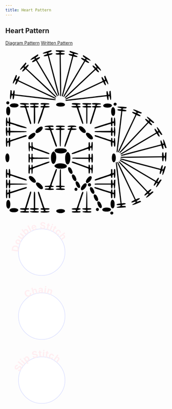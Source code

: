 ```yaml
---
title: Heart Pattern
---
```


## Heart Pattern

<div class="tab">

[Diagram Pattern](#heart-pattern)
[Written Pattern](../../written-patterns/written-heart-pattern/index.html)

</div>


<svg 
    version="1.1"
    id="svg1"
    viewBox="0 0 1132.8598 1155.2485"
    xml:space="preserve">
    <style>
    .chain.on, .doubleStitch.on, .slipSt.on {
    filter: drop-shadow(0px 0px 25px rgb(243 219 88 / 1));
    stroke: rgb(243 219 88 / 1);
    stroke-width: 5;
    }
    </style>
    <g
        id="g110"
        transform="translate(-1531.2431,-2447.4509)">
        <path
       d="m 4289.8516,5261.3322 c -7.1734,-5.5274 -8.7585,-12.0357 -5.4163,-22.2397 7.0141,-21.4149 42.9267,-13.8587 39.9746,8.411 -2.293,17.289 -20.5728,24.6046 -34.5583,13.8287 z"
       id="path69-4-3"
       class="slipSt"
       transform="matrix(0.51703992,0,0,0.51703992,77.113462,114.94163)" />
        <path
        d="m 1541.1592,2825.8792 c -3.709,-2.8579 -4.5285,-6.2229 -2.8005,-11.4988 3.6266,-11.0724 22.1948,-7.1655 20.6685,4.3489 -1.1856,8.939 -10.637,12.7215 -17.868,7.1499 z"
        id="path69-4-6"
        class="slipSt" />
        <path
        d="m 2271.8635,3600.0867 c -3.7089,-2.8579 -4.5285,-6.2229 -2.8004,-11.4988 3.6265,-11.0724 22.1948,-7.1655 20.6684,4.3489 -1.1855,8.939 -10.6369,12.7215 -17.868,7.1499 z"
        id="path69-4-4"
        class="slipSt" />
        <path
        d="m 2281.6691,3186.1448 c 2.7759,-9.7157 5.2649,-12.2781 11.9266,-12.2781 15.7944,0 18.9102,50.6392 3.6969,60.0843 -12.8462,7.9756 -22.8312,-22.578 -15.6235,-47.8062 z"
        id="path84-7"
        class="chain" />
        <path
        d="m 2215.8166,3384.6418 h 57.2981 v -10.3664 c 0,-21.5531 9.632,-24.5043 10.6504,-3.2633 0.8927,18.6152 8.2686,18.8618 9.8132,0.3283 0.9045,-10.8536 1.5638,-12.3547 5.6829,-12.9394 l 4.66,-0.6613 -0.5673,30.3335 c -0.6464,34.5741 -7.365,46.983 -9.7756,18.0555 -1.5614,-18.735 -8.9252,-18.2546 -9.8213,0.6404 -0.9244,19.4957 -9.293,18.5011 -10.2302,-1.2157 l -0.6108,-12.8532 -50.5482,0.1284 c -27.8014,0.073 -53.5407,0.1003 -57.1986,0.064 -5.2645,-0.053 -6.6507,-0.9189 -6.6507,-4.1586 0,-3.9954 1.3642,-4.0926 57.2981,-4.0926 z"
        id="path81-8"
        class="doubleStitch"/>
        <path
        d="m 2167.2156,3353.1201 c 4.7833,-1.7662 29.8768,-10.2308 55.7633,-18.8103 55.4293,-18.371 50.8395,-15.2264 50.3298,-34.4843 -0.4052,-15.3131 -0.361,-15.4552 4.8144,-15.4552 5.1026,0 5.2234,0.3304 5.2234,14.3244 0,14.1807 0.7035,15.4965 6.9948,13.0824 2.4784,-0.9511 3.237,-4.2679 3.237,-14.154 0,-12.8125 1.7429,-15.9369 7.6738,-13.7557 4.2681,1.5696 3.5879,59.5804 -0.7183,61.2328 -4.6161,1.7714 -6.8878,-2.8794 -6.9242,-14.1752 -0.033,-10.4679 -0.3156,-10.8075 -6.3051,-7.6022 -3.0122,1.6125 -3.958,4.3171 -3.958,11.3193 0,6.5485 -0.9444,9.5633 -3.2762,10.4581 -4.0304,1.5465 -6.8828,-2.6068 -6.9243,-10.0825 -0.041,-7.4242 0.7956,-7.5731 -44.0281,7.8246 -55.0532,18.9115 -64.4777,21.7671 -67.7273,20.52 -5.5732,-2.1386 -2.7691,-7.0691 5.825,-10.2422 z"
        id="path80-4"
        class="doubleStitch"/>
        <path
        d="m 2162.2177,3044.946 c 2.1913,0 16.2985,4.2166 31.3495,9.3703 15.0509,5.1535 30.5883,10.2616 34.5276,11.3514 3.9392,1.0897 9.0039,2.7868 11.2549,3.7713 6.6036,2.8883 30.2526,10.2952 32.8707,10.2952 1.4204,0 2.134,-2.3161 1.7445,-5.6614 -0.8373,-7.1917 1.8831,-11.6691 6.1054,-10.0488 2.3062,0.885 3.2762,3.8814 3.2762,10.1208 0,17.448 9.74,19.2861 10.6412,2.0083 0.5319,-10.1978 1.1593,-11.7666 4.7065,-11.7666 5.0579,0 7.6081,57.5626 2.6848,60.6053 -4.845,2.9945 -7.8007,-2.5352 -7.8007,-14.5939 0,-11.5 -1.6322,-14.2928 -8.3529,-14.2928 -1.0334,0 -1.8789,6.3475 -1.8789,14.1055 0,24.9557 -9.6306,21.4026 -10.6454,-3.9275 l -0.6096,-15.2185 -40.9272,-13.9836 c -37.4273,-12.788 -47.5306,-16.0881 -65.4835,-21.3892 -7.3362,-2.1661 -10.101,-10.7458 -3.4631,-10.7458 z"
        id="path79-8"
        class="doubleStitch"/>
        <path
        d="m 2215.305,3015.8179 56.7865,-0.544 0.5453,-8.1855 c 1.5006,-22.5179 10.1007,-26.0777 11.1237,-4.6043 0.9364,19.6613 9.306,20.6042 10.2283,1.1523 1.5437,-32.5577 9.8213,-18.4379 9.8213,16.7534 0,35.2288 -8.2792,49.3073 -9.8226,16.7028 -0.5046,-10.6606 -1.1719,-12.7553 -3.7485,-11.7666 -1.724,0.6616 -3.9802,1.2029 -5.0136,1.2029 -1.0334,0 -1.8789,5.5252 -1.8789,12.2781 0,10.8745 -0.4635,12.2782 -4.0539,12.2782 -4.5971,0 -6.1837,-4.8658 -5.6708,-17.394 l 0.335,-8.1855 -57.7192,-0.5434 c -55.864,-0.526 -57.7191,-0.6731 -57.7191,-4.5721 0,-3.8971 1.8504,-4.0462 56.7865,-4.5723 z"
        id="path78-2"
        class="doubleStitch"/>
        <path
        d="m 2158.3849,3410.3039 c 1.914,-1.1831 23.5131,4.7981 55.3854,15.3373 19.4142,6.4199 52.0051,16.111 56.2587,16.7292 3.4213,0.4974 3.9779,-0.4205 3.4634,-5.7099 -0.6413,-6.5914 3.8664,-12.5043 7.7181,-10.1237 1.1748,0.7259 2.136,5.8699 2.136,11.4311 0,5.561 0.8455,10.1109 1.8789,10.1109 1.0334,0 3.3356,0.559 5.1159,1.2422 2.6849,1.0302 3.237,-0.4975 3.237,-8.958 0,-10.2498 3.6889,-16.5499 8.0958,-13.8262 3.2645,2.0174 2.8649,59.717 -0.422,60.9257 -5.9309,2.1812 -7.6738,-0.9433 -7.6738,-13.7557 0,-9.8861 -0.7586,-13.203 -3.237,-14.1541 -6.2874,-2.4126 -6.9948,-1.1017 -6.9948,12.9616 0,14.5231 -1.312,17.4303 -6.8979,15.2867 -2.4362,-0.9347 -3.312,-5.0959 -3.7659,-17.8894 -0.5263,-14.8407 -1.0406,-16.746 -4.6839,-17.3494 -3.6655,-0.6069 -26.7779,-7.7254 -90.0149,-27.7241 -19.5801,-6.192 -25.7243,-10.7485 -19.599,-14.5342 z"
        id="path77-5"
        class="doubleStitch"/>
        <path
        d="m 2162.0997,2989.4669 c 3.0951,-1.1949 14.3757,-4.9427 25.0679,-8.3285 10.6922,-3.3858 30.4907,-9.6722 43.9967,-13.9697 13.506,-4.2976 28.47,-8.8502 33.2533,-10.117 l 8.6971,-2.3032 0.031,-14.7572 c 0.035,-16.0774 1.8638,-21.1543 6.9243,-19.2123 2.529,0.9704 3.2762,4.2271 3.2762,14.2816 0,14.4625 0.5595,15.7586 6.1689,14.2917 3.2423,-0.8478 3.9849,-3.2677 4.4859,-14.6135 0.531,-12.0332 1.0708,-13.5974 4.6929,-13.5974 5.058,0 7.6081,57.5625 2.6848,60.6053 -4.5918,2.8378 -7.8007,-2.5039 -7.8007,-12.9854 0,-8.4605 -0.5521,-9.9883 -3.2369,-8.9581 -1.7804,0.6832 -4.0825,1.2422 -5.116,1.2422 -1.0334,0 -1.8789,4.5499 -1.8789,10.111 0,5.561 -0.9614,10.7051 -2.136,11.4311 -3.7571,2.3219 -8.0958,-3.3996 -8.0958,-10.6756 0,-6.2321 -0.4989,-6.8913 -4.3011,-5.6846 -2.3653,0.7508 -9.9625,3.0313 -16.8824,5.0678 -13.1145,3.8596 -39.8545,12.2389 -67.8332,21.2562 -18.9445,6.1057 -27.6258,6.7997 -27.6258,2.2083 0,-1.7161 2.5324,-4.0978 5.6275,-5.2927 z"
        id="path76-0"
        class="doubleStitch"/>
        <path
        d="m 2132.0869,2937.5122 c 3.299,-10.1295 8.8542,-27.6258 12.3451,-38.8808 3.4909,-11.255 8.0885,-25.7622 10.2169,-32.2383 5.0244,-15.2885 4.9497,-15.8511 -2.102,-15.8511 -7.8812,0 -12.4456,-1.8763 -12.4456,-5.1159 0,-3.4471 4.6559,-5.1159 14.273,-5.1159 5.2239,0 8.2091,-1.0688 9.0412,-3.237 2.3181,-6.0409 1.2544,-6.9948 -7.7991,-6.9948 -14.6673,0 -22.2601,-6.4361 -10.9108,-9.2484 13.0971,-3.2455 57.8097,-0.049 57.8097,4.1325 0,3.5725 -1.5606,4.1675 -12.2782,4.6816 -11.4839,0.5508 -17.394,3.5821 -17.394,8.9212 0,0.861 6.6762,1.8361 14.8361,2.1668 23.6317,0.9577 22.2228,8.5241 -1.7458,9.3762 l -16.582,0.5895 -2.4907,8.6191 c -3.3235,11.5005 -18.1188,58.9755 -22.7747,73.0794 -2.0437,6.1903 -4.7871,15.3989 -6.0965,20.4636 -2.683,10.3762 -5.2723,14.3245 -9.3938,14.3245 -4.2904,0 -3.2259,-9.0477 3.4912,-29.6722 z"
        id="path73-3"
        class="doubleStitch"/>
        <path
        d="m 2074.9782,3559.6599 c 1.4899,-0.5262 7.3135,-1.2142 12.9409,-1.5287 l 10.2318,-0.5722 1.0232,-57.2981 c 1.5221,-85.244 6.9028,-84.8866 7.7056,0.5116 l 0.5435,57.8096 h 13.0507 c 9.1998,0 13.3696,0.8323 14.1325,2.8203 1.9027,4.9585 -3.1874,7.4117 -15.378,7.4117 -11.2959,0 -11.8688,0.2469 -11.8688,5.1158 0,4.9236 0.4919,5.1158 13.0823,5.1158 13.4839,0 18.4881,3.2136 12.606,8.0953 -5.4807,4.5486 -59.4533,1.8442 -59.4533,-2.9793 0,-3.5911 1.5673,-4.1673 12.7898,-4.7019 19.6358,-0.9354 19.653,-10.1229 0.021,-11.0596 -12.4507,-0.594 -19.414,-5.9205 -11.4269,-8.7403 z"
        id="path72-2"
        class="doubleStitch"/>
        <path
        d="m 2073.865,2821.2815 c 2.4644,-2.4645 56.9911,-1.6761 59.5279,0.8608 5.0658,5.0656 0.3813,7.9361 -12.951,7.9361 -12.5904,0 -13.0823,0.1923 -13.0823,5.1159 0,4.8766 0.5623,5.1159 12.0274,5.1159 8.4534,0 12.8231,0.9585 14.7046,3.2255 3.9457,4.7542 -0.7377,6.937 -14.9655,6.9749 l -11.7665,0.031 v 57.2981 c 0,55.9338 -0.098,57.298 -4.0928,57.298 -3.9951,0 -4.0927,-1.3642 -4.0927,-57.2004 v -57.2004 l -12.7897,-0.6092 c -18.7794,-0.8946 -19.1634,-8.2636 -0.5116,-9.8179 18.2099,-1.5175 18.2224,-8.7125 0.021,-10.2318 -11.7414,-0.9799 -16.4202,-4.4024 -12.0259,-8.7968 z"
        id="path71-6"
        class="doubleStitch"/>
        <path
        d="m 2058.2469,3202.5158 h 57.2981 v -12.3424 c 0,-9.4291 0.7733,-12.6391 3.276,-13.5995 4.7247,-1.813 6.8887,2.9365 6.9245,15.1985 0.029,10.087 0.3438,10.7434 5.1472,10.7434 4.9233,0 5.1159,-0.4921 5.1159,-13.0824 0,-13.3324 2.8704,-18.0167 7.936,-12.9511 2.48,2.4799 3.2424,43.2982 1.0168,54.4266 -2.5078,12.5386 -8.6651,8.3349 -9.3668,-6.3948 -0.9366,-19.6613 -9.306,-20.6042 -10.2285,-1.1523 -0.8959,18.8951 -8.2599,19.3756 -9.8211,0.6408 l -1.0232,-12.2783 -56.7865,-0.5439 c -55.0886,-0.5277 -56.7864,-0.6653 -56.7864,-4.6042 0,-3.953 1.5163,-4.0604 57.298,-4.0604 z"
        id="path66-9"
        class="doubleStitch"/>
        <path
        d="m 2015.6264,3558.1556 16.9863,-0.5966 10.406,-30.6953 c 5.7235,-16.8826 12.524,-37.1415 15.1126,-45.02 12.3686,-37.646 14.6327,-41.9436 19.8256,-37.6337 2.4619,2.0431 1.6645,7.0396 -2.9038,18.1933 -1.1523,2.8136 -4.5501,12.9432 -7.5505,22.51 -3.0003,9.5667 -6.2823,19.2357 -7.2932,21.4868 -2.0922,4.6586 -16.287,48.8621 -16.287,50.7184 0,0.6693 3.4533,1.5025 7.6738,1.8519 12.6337,1.0454 10.8658,8.4942 -2.3361,9.8437 -16.0986,1.6455 -18.0482,10.2316 -2.3229,10.2316 11.5576,0 14.2117,1.5281 12.1205,6.9778 -1.3213,3.4435 -39.4197,4.8432 -53.7603,1.9752 -13.0562,-2.6113 -8.3193,-8.953 6.6876,-8.953 10.0416,0 13.371,-0.7522 14.3245,-3.2366 2.3522,-6.1299 1.1991,-6.8098 -12.5709,-7.4132 -23.4247,-1.026 -21.8798,-9.4058 1.8878,-10.2403 z"
        id="path65-6"
        class="doubleStitch"
         />
 <path
        d="m 1999.5531,3231.474 c 2.7779,-2.3055 9.3905,-0.3215 53.5779,16.0739 5.6275,2.088 20.3613,7.4587 32.7418,11.9346 12.3805,4.476 24.1215,8.7824 26.0911,9.5696 3.0564,1.2218 3.5811,0.218 3.5811,-6.8522 0,-4.556 0.9612,-8.8777 2.136,-9.6038 4.1161,-2.5438 8.0958,3.5344 8.0958,12.3652 0,8.3111 2.1673,11.2236 8.3528,11.2236 1.0334,0 1.879,-4.9664 1.879,-11.0363 0,-11.0627 3.6902,-16.3755 7.53,-10.8406 4.1277,5.95 1.954,59.7344 -2.4141,59.7344 -3.5725,0 -4.1676,-1.5605 -4.6817,-12.2781 -0.4078,-8.5017 -1.6297,-13.065 -3.9722,-14.8362 -5.774,-4.3653 -6.6928,-2.9675 -6.7251,10.232 -0.035,14.2022 -2.0132,19.1291 -6.9245,17.2447 -2.6218,-1.0062 -3.276,-4.4899 -3.276,-17.4439 0,-15.7693 -0.1453,-16.2428 -5.6275,-18.3527 -3.0951,-1.1911 -16.2174,-5.9869 -29.1606,-10.6574 -12.9432,-4.6705 -28.1374,-10.1987 -33.7649,-12.285 -5.6275,-2.0862 -18.9071,-6.8409 -29.5105,-10.566 -19.6252,-6.8945 -22.9731,-9.439 -17.9284,-13.6258 z"
        id="path64-6"
        class="doubleStitch"
         />
 <path
        d="m 1998.526,3172.5016 c 0.7698,-1.2062 11.9897,-6.0671 24.9329,-10.8022 12.9432,-4.735 26.756,-9.8209 30.6954,-11.3021 3.9392,-1.481 16.8312,-6.0762 28.6489,-10.2115 36.7838,-12.8714 32.7418,-9.412 32.7418,-28.0223 0,-12.9541 0.6542,-16.438 3.276,-17.444 4.8354,-1.8555 6.8893,2.9982 6.9245,16.364 0.051,19.4541 8.9704,16.7104 9.8407,-3.0271 0.5965,-13.531 3.9045,-19.028 8.042,-13.3644 3.585,4.9071 0.5939,61.0619 -3.2142,60.3384 -2.5397,-0.4823 -3.5375,-3.3457 -4.0053,-11.4943 -0.9021,-15.715 -9.0449,-15.2108 -10.6319,0.6585 -1.2698,12.6969 -8.7101,15.402 -9.8499,3.581 -0.8116,-8.4167 -1.2545,-8.3912 -29.3338,1.6881 -12.7766,4.5863 -28.2951,10.0669 -34.4852,12.1792 -6.1903,2.1124 -18.9575,6.6477 -28.3714,10.0786 -21.2602,7.7482 -29.8275,8.0133 -25.2105,0.7801 z"
        id="path63-1"
        class="doubleStitch"
         />
 <path
        d="m 1999.8169,2821.9833 c 5.4807,-4.5487 59.4532,-1.8442 59.4532,2.9792 0,3.4844 -1.7055,4.2448 -11.4747,5.1159 -15.6486,1.3953 -14.6376,8.5932 1.4369,10.2318 13.2269,1.3482 15.0154,8.7966 2.3639,9.8437 -9.4619,0.7831 -10.6788,-6.077 9.7203,54.7938 16.9809,50.6713 19.1062,58.8907 15.7615,60.9578 -4.1971,2.5939 -7.9111,-5.8663 -25.5539,-58.2119 l -18.918,-56.1285 -13.2706,-0.5234 c -29.8892,-1.1789 -33.2294,-10.7315 -3.7524,-10.7315 19.758,0 17.316,-8.9278 -2.6831,-9.8095 -13.9338,-0.6144 -18.7938,-3.7782 -13.0831,-8.5174 z"
        id="path62-3"
        class="doubleStitch"
         />
 <path
        d="m 1958.4613,3081.7805 c 7.865,-21.9471 14.7882,-41.2853 15.385,-42.9735 0.5969,-1.6883 3.2518,-9.0552 5.8997,-16.3708 2.6481,-7.3158 4.8186,-13.476 4.8235,-13.6895 0,-0.2134 -3.4442,-0.6738 -7.6648,-1.0231 -12.3792,-1.0246 -10.9613,-8.6074 1.7638,-9.4328 7.72,-0.5007 9.8532,-1.5248 11.7225,-5.6275 l 2.2853,-5.0153 h -12.2344 c -10.7412,0 -12.2343,-0.4842 -12.2343,-3.9673 0,-8.3544 59.8368,-8.979 61.0215,-0.637 0.61,4.295 -0.1,4.6043 -10.5759,4.6043 -23.2335,0 -26.7583,9.6482 -3.8909,10.6499 24.1384,1.0574 21.7555,9.4314 -2.9148,10.2437 -16.1987,0.5334 -18.0787,1.0057 -18.6544,4.6859 -0.3522,2.251 -1.43,5.9345 -2.3953,8.1854 -0.9654,2.251 -5.659,15.1431 -10.4303,28.6491 -25.5096,72.2112 -27.2969,76.7384 -30.2935,76.7384 -6.5894,0 -5.3374,-6.7206 8.3873,-45.0199 z"
        id="path59-0"
        class="doubleStitch"
         />
 <path
        d="m 1890.9577,3572.3669 c 6.5613,-8.6407 40.1047,-10.9389 52.1821,-3.5753 12.847,7.8332 7.3697,18.6195 -11.511,22.6688 -25.6307,5.4968 -50.4843,-6.1709 -40.6711,-19.0935 z"
        id="path57-7"
        class="chain" />
 <path
        d="m 1892.2239,2823.159 c 9.904,-8.9629 46.1063,-8.4913 54.4325,0.7091 10.4049,11.4974 -3.8727,21.1657 -29.6077,20.049 -25.1305,-1.0903 -36.2674,-10.4027 -24.8248,-20.7581 z"
        id="path55-6"
        class="chain" />
 <path
        d="m 1899.1425,3400.5986 12.7897,-0.6091 1.0231,-57.2717 c 0.9369,-52.4459 1.3249,-57.3294 4.6043,-57.9595 1.9697,-0.3786 3.6536,0.5303 3.7423,2.0197 0.087,1.4895 0.3188,27.5713 0.5115,57.9598 l 0.3506,55.2517 12.8244,1.0232 c 7.0534,0.5628 12.8087,1.7138 12.7897,2.5579 -0.021,0.8442 -0.034,2.4557 -0.034,3.5812 0,1.1255 -5.0103,2.0464 -11.1342,2.0464 -10.7332,0 -13.7963,1.597 -14.7183,7.6735 -0.2683,1.7695 2.9059,2.558 10.2948,2.558 11.1353,0 19.2772,3.8228 16.7728,7.875 -2.826,4.5727 -62.6059,3.1596 -62.6059,-1.4801 0,-4.1397 6.9956,-6.3949 19.8386,-6.3949 14.7591,0 8.2328,-9.0896 -7.0489,-9.8177 -10.9984,-0.524 -12.7897,-1.155 -12.7897,-4.5066 0,-3.3517 1.7913,-3.9828 12.7897,-4.5068 z"
        id="path53-6"
        class="doubleStitch"
         />
<path
        d="m 1895.0496,2978.6107 c 4.7835,-0.6065 13.7618,-0.817 19.9521,-0.468 6.1903,0.3491 16.0896,0.7889 21.9984,0.9773 17.3634,0.5537 15.9282,8.528 -1.5348,8.528 -18.6055,0 -19.0704,9.6733 -0.5115,10.6413 17.8539,0.9312 17.4686,8.324 -0.5116,9.8223 l -12.2782,1.0232 -0.6395,56.2749 c -0.3517,30.9511 -1.4226,57.0694 -2.3797,58.0406 -5.3183,5.3964 -6.1895,-2.7907 -6.1895,-58.1614 v -57.1773 h -13.4438 c -20.2188,0 -19.5124,-8.8588 0.7832,-9.8212 19.4519,-0.9223 18.509,-9.2919 -1.1522,-10.2284 -16.2734,-0.7752 -19.2008,-7.5358 -4.0929,-9.4513 z"
        id="path52-6"
        class="doubleStitch"
         />
 <path
        d="m 1884.8179,3142.7991 c 9.0004,-6.4196 55.0196,-7.152 67.2335,-1.0699 30.5507,15.2129 -5.7813,38.1148 -47.8682,30.1735 -26.0612,-4.9173 -34.8198,-18.0805 -19.3653,-29.1036 z"
        id="path49-2"
        class="chain" />
 <path
        d="m 1855.1257,3177.1028 c 2.0404,-5.7029 6.0403,-11.8628 9.2287,-14.2125 l 5.6274,-4.1472 5.6276,4.1648 c 23.5124,17.4007 12.4032,95.5168 -11.7457,82.5926 -11.1348,-5.9591 -16.382,-47.0324 -8.738,-68.3977 z"
        id="path47-4"
        class="chain" />
 <path
        d="m 1823.7713,3401.0127 c 16.3189,0 21.6541,-1.1703 21.6541,-4.75 0,-1.2461 4.5596,-14.7301 10.1324,-29.9648 5.5729,-15.2346 14.5514,-40.0148 19.9521,-55.067 9.5593,-26.6423 12.8605,-31.8006 17.4289,-27.2325 2.0738,2.0742 -1.1397,12.7118 -13.7127,45.3918 -1.5155,3.9392 -6.1252,16.8313 -10.2435,28.649 -4.1181,11.8177 -8.8012,24.9586 -10.4065,29.2019 -4.4429,11.7441 -3.8716,13.4456 4.755,14.1596 11.6502,0.9642 10.2797,6.4746 -1.9603,7.8819 -10.8796,1.2508 -11.1961,1.4349 -12.1697,7.0776 -0.6299,3.6516 0.3275,4.0531 8.8814,3.7232 9.6713,-0.3731 15.6787,3.072 12.9778,7.4423 -2.7205,4.4018 -62.4693,2.7398 -62.4693,-1.738 0,-4.9482 3.8405,-6.358 17.3227,-6.358 9.0201,0 11.0241,-0.6697 11.8883,-3.9743 1.5031,-5.7478 0.263,-6.2572 -15.2276,-6.2572 -12.6192,0 -13.9834,-0.3994 -13.9834,-4.0928 0,-3.7249 1.3642,-4.0927 15.1803,-4.0927 z"
        id="path45-3"
        class="doubleStitch"
         />
 <path
        d="m 1829.5662,2978.4775 c 30.9174,-2.0326 39.2387,-1.0801 40.0462,4.584 0.615,4.3124 -0.078,4.5865 -11.5739,4.5865 h -12.2281 l 2.3656,5.1 c 2.153,4.6421 8.548,6.7105 16.3936,5.3023 0.9626,-0.1727 2.9799,0.7064 4.4828,1.9537 4.4395,3.6845 1.1058,8.1076 -6.1109,8.1076 -9.0488,0 -9.43,0.8944 -5.0666,11.8826 3.9288,9.8936 13.574,36.498 28.6017,78.8924 7.0249,19.8172 8.0838,24.5965 5.7741,26.0578 -4.9514,3.1325 -6.789,0.8628 -12.7177,-15.708 -7.0503,-19.7046 -16.9495,-47.5091 -27.6252,-77.5916 l -7.9884,-22.51 -17.1526,-1.0232 c -24.4088,-1.456 -26.1533,-8.8439 -2.3164,-9.8098 8.1598,-0.3307 14.836,-1.416 14.836,-2.4118 0,-5.1413 -6.9837,-8.242 -18.5635,-8.242 -24.0489,0 -16.8335,-7.4825 8.8433,-9.1705 z"
        id="path44-8"
        class="doubleStitch"
         />
 <path
        d="m 1761.8353,3442.7712 c 3.6097,-2.2312 7.3275,4.3623 13.8951,24.6426 6.8031,21.0079 27.6124,82.1585 29.8054,87.5872 1.2069,2.9877 4.1343,3.5811 17.6628,3.5811 12.9811,0 16.467,0.6537 17.4735,3.2762 1.8914,4.9292 -3.0533,6.8897 -17.4639,6.9243 -11.0142,0.028 -12.8182,0.5278 -11.7666,3.2684 0.6831,1.7803 1.2422,4.0824 1.2422,5.1157 0,1.0335 6.51,1.879 14.4667,1.879 13.8322,0 14.4382,0.2027 13.8129,4.6043 -0.875,6.1623 -59.4954,8.4635 -61.8118,2.4268 -2.1217,-5.529 0.524,-7.0311 12.3851,-7.0311 9.5119,0 11.1516,-0.5248 10.111,-3.2366 -0.6833,-1.7803 -1.242,-4.0826 -1.242,-5.1159 0,-1.0337 -4.5276,-1.8791 -10.0615,-1.8791 -6.2087,0 -10.4028,-0.9795 -10.9535,-2.5581 -1.8026,-5.1678 1.1221,-7.6739 8.9557,-7.6739 8.6253,0 8.9648,-0.3211 5.9739,-5.6551 -1.096,-1.9545 -3.3374,-8.1577 -4.981,-13.7852 -1.6439,-5.6276 -9.035,-27.9029 -16.4246,-49.501 -14.1071,-41.2297 -14.8844,-44.5182 -11.0794,-46.8696 z"
        id="path42-6"
        class="doubleStitch"
         />
 <path
        d="m 1766.674,2936.8094 c 3.8044,-11.6416 9.1669,-27.2962 11.9162,-34.7882 2.7495,-7.4919 7.0796,-20.528 9.6223,-28.9693 2.5426,-8.4412 5.4055,-16.2225 6.3618,-17.2917 3.3836,-3.7835 1.6443,-5.2182 -6.3261,-5.2182 -8.6841,0 -11.0886,-1.8402 -9.1171,-6.9776 0.9061,-2.3612 3.9965,-3.2542 11.2616,-3.2542 5.5071,0 10.013,-0.8456 10.013,-1.879 0,-1.0335 0.5587,-3.3356 1.242,-5.1159 1.0398,-2.7099 -0.5905,-3.2369 -10.013,-3.2369 -11.3137,0 -15.1631,-2.5702 -11.8583,-7.9178 2.9775,-4.8176 60.5333,-2.1535 60.5333,2.8019 0,3.6073 -1.5714,4.1664 -13.2484,4.7138 -12.6882,0.5949 -16.3231,2.3855 -16.3926,8.0759 -0.022,1.7736 3.8905,2.5676 12.7584,2.5893 25.9174,0.063 25.2487,9.7054 -0.7372,10.6277 l -16.7896,0.5959 -3.9648,11.255 c -2.1806,6.1903 -4.7252,14.0176 -5.6545,17.3941 -9.482,34.4532 -28.4766,83.9601 -32.4414,84.5546 -5.8772,0.8812 -5.5561,-2.2843 2.8344,-27.9594 z"
        id="path41-0"
        class="doubleStitch"
         />
 <path
        d="m 1705.5202,3560.0173 c 0.7891,-0.7893 6.8066,-1.4352 13.372,-1.4352 h 11.9372 v -57.1771 c 0,-58.455 0.9139,-65.2102 7.6033,-56.1966 2.35,3.1662 2.7947,14.0246 2.3813,58.1219 l -0.5086,54.2287 12.7851,0.6126 c 19.4224,0.9308 18.2649,9.2987 -1.415,10.2319 -19.3253,0.9163 -18.5319,9.2886 0.969,10.2235 12.9267,0.6199 17.5972,3.9174 12.0587,8.514 -5.907,4.9022 -59.3562,1.7983 -60.1073,-3.491 -0.6211,-4.3738 0.021,-4.6043 12.7897,-4.6043 20.3585,0 20.9715,-9.6771 0.6745,-10.6455 -12.2857,-0.5863 -17.111,-3.812 -12.5399,-8.3829 z"
        id="path36-8"
        class="doubleStitch"
         />
 <path
        d="m 1704.6847,2822.2535 c 3.5857,-3.5856 57.6304,-3.3164 60.6334,0.302 3.8668,4.6593 -1.6819,7.5229 -14.5769,7.5229 -18.3854,0 -17.0496,8.6797 1.575,10.2318 10.5727,0.881 12.2781,1.5916 12.2781,5.1159 0,3.5243 -1.7054,4.2348 -12.2781,5.1159 l -12.2783,1.0231 0.7696,47.4078 c 0.8898,54.84 -0.1391,66.1652 -6.0108,66.1652 -3.8311,0 -3.9673,-1.9669 -3.9673,-57.2004 v -57.2005 l -12.7897,-0.6092 c -11.2224,-0.5346 -12.7897,-1.1108 -12.7897,-4.7019 0,-3.5912 1.5673,-4.1674 12.7897,-4.702 19.243,-0.9167 19.9397,-10.6457 0.762,-10.6457 -12.7836,0 -18.6759,-3.266 -14.117,-7.8249 z"
        id="path35-1"
        class="doubleStitch"
         />
 <path
        d="m 1698.0878,3175.9131 c 3.7688,0 5.8397,8.3015 4.2642,17.0944 -0.8829,4.9268 2.552,9.5083 7.1286,9.5083 4.7624,0 4.9778,-0.5758 4.9778,-13.3014 0,-11.937 0.4199,-13.3013 4.0929,-13.3013 4.3205,0 4.724,1.1405 4.147,11.7198 -0.8614,15.8003 -4.5246,14.8829 59.4279,14.8829 49.9655,0 57.1602,0.3943 57.1602,3.1337 0,4.816 -1.4317,4.947 -60.3676,5.5292 -47.3601,0.4677 -55.2911,0.9842 -55.5274,3.6152 -0.1514,1.6883 -0.3815,7.4437 -0.5115,12.7897 -0.4035,16.6195 -8.0237,13.9722 -8.8353,-3.0695 -1.0654,-22.3661 -11.7631,-18.667 -11.8364,4.0928 -0.025,7.3234 -0.6744,8.6969 -4.1204,8.6969 -3.911,0 -4.0929,-1.3642 -4.0929,-30.6953 0,-29.3311 0.1822,-30.6954 4.0929,-30.6954 z"
        id="path34-4"
        class="doubleStitch"
         />
 <path
        d="m 1698.0878,3094.0587 c 2.2508,0 4.1562,1.1511 4.2342,2.5579 0.078,1.4069 0.3081,7.5533 0.5115,13.6586 0.3416,10.2484 0.802,11.2166 5.9975,12.6128 l 5.6274,1.5121 v -15.1707 c 0,-13.8064 0.3681,-15.1707 4.0929,-15.1707 3.6686,0 4.0926,1.3643 4.0926,13.1682 0,20.74 0.7341,21.6519 23.8086,29.5762 11.1033,3.8132 25.7133,9.0279 32.4663,11.5881 6.7531,2.5604 23.1878,8.5766 36.5216,13.3693 23.2185,8.3458 29.5723,12.6598 23.8525,16.1949 -2.6922,1.6638 -5.4828,0.8142 -47.0727,-14.3314 -26.9542,-9.8159 -63.4858,-22.5123 -66.5067,-23.1144 -1.8821,-0.375 -2.2214,0.9766 -2.852,11.3588 -0.59,9.7101 -8.4031,3.6544 -8.4031,-6.5128 0,-9.7566 -5.3146,-15.969 -9.8131,-11.4706 -1.3135,1.3136 -1.4498,2.2745 -2.115,14.9139 -1.3689,26.0142 -8.5354,5.8264 -8.5354,-24.0447 0,-29.3312 0.1822,-30.6955 4.0929,-30.6955 z"
        id="path33-0"
        class="doubleStitch"
         />
 <path
        d="m 1693.546,3282.3634 c 0.3159,-15.1724 1.467,-28.4789 2.5579,-29.5699 3.5122,-3.5122 6.7001,2.2847 6.9044,12.5549 0.1285,6.5018 1.0585,9.744 2.7532,9.6086 1.4069,-0.112 3.9392,-0.3427 5.6274,-0.5117 2.2685,-0.2268 3.0695,-2.9201 3.0695,-10.3198 0,-6.7024 0.9489,-10.377 2.8695,-11.114 4.0285,-1.5459 5.316,0.3495 5.316,7.8256 0,9.0952 1.1377,9.5129 13.0131,4.7796 5.786,-2.3063 17.4265,-6.5161 25.8678,-9.3551 8.4413,-2.8389 17.1894,-5.9389 19.4404,-6.8885 2.251,-0.9497 7.7762,-3.0249 12.2781,-4.6118 4.502,-1.5868 16.3793,-5.8034 26.394,-9.3702 17.9743,-6.4017 23.7118,-6.2934 21.1434,0.3996 -0.6025,1.5701 -13.3865,7.2498 -28.4092,12.6216 -15.0225,5.3719 -33.7596,12.0883 -41.6381,14.9253 -7.8785,2.837 -19.3892,6.9449 -25.5795,9.1283 -22.2677,7.8551 -21.4119,6.8555 -22.0813,25.7887 -0.8688,24.5791 -8.6142,25.8947 -8.6142,1.4633 0,-15.6423 -1.2529,-17.7294 -8.0584,-13.4231 -1.904,1.2047 -3.1106,6.0694 -3.418,13.7813 -0.2618,6.5561 -0.549,12.6105 -0.6387,13.4547 -0.2756,2.5951 -7.8644,1.6966 -8.641,-1.0232 -0.4019,-1.4068 -0.4721,-14.9716 -0.1554,-30.1442 z"
        id="path32-4"
        class="doubleStitch"
         />
 <path
        d="m 1636.0146,3559.9465 c 0.7505,-0.7505 8.4482,-1.3644 17.1061,-1.3644 h 15.7421 l 6.3195,-19.9519 c 3.476,-10.9737 9.2161,-29.6211 12.7556,-41.4388 3.5398,-11.8178 7.6974,-24.7097 9.2391,-28.6491 1.5419,-3.9392 3.7653,-10.9684 4.9412,-15.6208 2.5949,-10.2668 6.6266,-14.3771 10.0531,-10.2485 1.8111,2.182 0.6586,8.1604 -5.0345,26.1162 -4.0605,12.8075 -9.6566,31.1136 -12.4355,40.6805 -2.7787,9.5664 -7.2975,23.9945 -10.0416,32.0622 -6.2369,18.336 -6.4828,17.0502 3.2604,17.0502 5.6764,0 8.6418,1.022 9.5067,3.2762 1.7249,4.4953 -2.8185,6.8871 -13.1521,6.9243 -4.7833,0.021 -8.6969,0.8769 -8.6969,1.9106 0,1.0333 -0.5593,3.3356 -1.2422,5.1159 -1.0423,2.7157 0.6154,3.2366 10.296,3.2366 11.9039,0 17.5766,4.2608 11.1962,8.4093 -4.2343,2.753 -56.6081,1.793 -58.9939,-1.0814 -3.7343,-4.4998 1.0795,-7.1128 14.2406,-7.7298 20.2666,-0.9503 21.6412,-9.8297 1.5215,-9.8297 -14.1759,0 -21.5209,-3.928 -16.5814,-8.8676 z"
        id="path31-9"
        class="doubleStitch"
         />
 <path
        d="m 1637.1556,2820.8031 c 8.9399,-3.4305 59.9088,0.1083 59.9088,4.1594 0,3.5545 -1.5705,4.1741 -11.9444,4.7117 -9.7314,0.5043 -11.7217,1.1988 -10.7433,3.7485 0.6605,1.7212 1.2011,3.975 1.2011,5.0085 0,1.0334 3.6081,1.879 8.018,1.879 9.8259,0 14.492,1.6471 14.492,5.1159 0,3.2396 -4.5646,5.1159 -12.4458,5.1159 -6.9555,0 -6.7901,-0.5738 -3.0741,10.6718 4.7253,14.3001 23.0449,73.1137 27.5766,88.5328 4.1378,14.0799 3.4808,19.1265 -2.2065,16.9441 -3.0262,-1.1612 -4.2968,-4.5066 -14.9674,-39.4103 -4.1292,-13.5059 -8.8704,-28.7002 -10.5364,-33.7649 -1.6658,-5.0647 -4.7281,-15.1942 -6.8052,-22.51 -6.2307,-21.9466 -4.575,-20.4635 -22.8444,-20.4635 -12.981,0 -16.4671,-0.6536 -17.4733,-3.2761 -1.8893,-4.923 3.0492,-6.8897 17.3871,-6.9244 20.6422,-0.05 18.3673,-8.7577 -2.6814,-10.2631 -14.0388,-1.0041 -21.1156,-6.1078 -12.8614,-9.2753 z"
        id="path30-1"
        class="doubleStitch"
         />
 <path
        d="m 1537.8704,3427.2655 c 4.44,-3.6853 6.7403,0.3912 6.7403,11.9443 0,9.512 0.525,11.1519 3.2368,10.1112 1.7804,-0.6832 4.0825,-1.2422 5.1159,-1.2422 1.0336,0 1.8933,-3.9137 1.9105,-8.6971 0.037,-10.3337 2.4292,-14.877 6.9244,-13.1522 2.2387,0.8593 3.276,3.8167 3.276,9.3421 v 8.0846 l 7.6738,-2.0059 c 4.2207,-1.1031 21.9473,-6.4957 39.3924,-11.9832 72.3415,-22.7558 69.5763,-22.1717 69.5763,-14.6988 0,2.6573 -5.4537,5.1419 -23.0216,10.4878 -12.6618,3.853 -35.287,10.9616 -50.2778,15.7966 -14.991,4.8352 -30.8758,9.7659 -35.2997,10.957 l -8.0434,2.166 v 16.1712 c 0,16.4738 -1.2018,19.44 -6.9775,17.2236 -2.5461,-0.9769 -3.2541,-4.3668 -3.2541,-15.5732 0,-12.2214 -0.4754,-14.1421 -3.2371,-13.0823 -1.7803,0.6831 -4.0824,1.242 -5.1158,1.242 -1.0334,0 -1.8791,5.9314 -1.8791,13.1805 0,13.1577 -2.3904,17.9894 -6.7453,13.6345 -3.2945,-3.2945 -3.29,-57.1717 0,-59.9065 z"
        id="path25-3"
        class="doubleStitch"
         />
 <path
        d="m 1538.0465,3357.5465 c 4.2406,-3.526 6.289,0.5322 6.9632,13.7939 0.9758,19.2072 9.3378,19.7304 10.2431,0.6406 0.9613,-20.2716 9.8211,-21.0069 9.8211,-0.8148 v 13.4117 l 57.8096,0.5436 c 85.3983,0.8028 85.7555,6.1834 0.5116,7.7058 l -57.298,1.0231 -1.0232,12.2783 c -1.5613,18.7346 -8.9252,18.2542 -9.8211,-0.6408 -0.8993,-18.9628 -9.0476,-18.4861 -10.6425,0.6227 -1.4369,17.2164 -8.007,19.317 -8.5261,2.726 -1.0962,-35.0479 -0.5549,-49.1972 1.9623,-51.2901 z"
        id="path24-9"
        class="doubleStitch"
         />
 <path
        d="m 1535.9312,3291.021 c 1.5927,-14.0669 8.6791,-8.6367 8.6791,6.6505 0,7.3159 0.8457,13.3014 1.8791,13.3014 1.0334,0 3.3355,0.5589 5.1159,1.2419 2.7644,1.0609 3.237,-0.8803 3.237,-13.3013 0,-24.2849 9.7888,-22.3243 10.6603,2.1355 l 0.5945,16.6785 32.7416,11.1024 c 18.008,6.1063 36.8857,12.3696 41.9504,13.9186 34.4042,10.5224 42.8718,14.5814 40.0253,19.187 -2.1736,3.5171 -4.7931,2.9371 -40.3314,-8.9302 -41.0774,-13.7167 -46.6983,-15.6251 -51.8761,-17.6137 -20.3573,-7.8171 -23.152,-7.622 -23.9212,1.6724 -1.0966,13.2493 -8.6407,10.796 -9.439,-3.0695 -0.3401,-5.9089 -1.4159,-10.7435 -2.3905,-10.7435 -0.9748,0 -3.2287,-0.5591 -5.0089,-1.2421 -2.7159,-1.0422 -3.237,0.6154 -3.237,10.2959 0,11.7157 -4.3078,17.6838 -8.2085,11.3724 -1.6242,-2.6281 -1.9542,-39.5538 -0.4706,-52.6562 z"
        id="path23-8"
        class="doubleStitch"
         />
 <path
        d="m 1537.4825,3064.0902 c 5.1935,-1.993 7.1278,1.4522 7.1278,12.6952 0,6.1239 0.8457,11.1343 1.8791,11.1343 6.1148,0 8.3545,-2.9282 8.3841,-10.9624 0.037,-10.1284 2.4568,-14.6476 6.9243,-12.9333 2.2445,0.8614 3.2761,3.8219 3.2761,9.4025 v 8.1452 l 7.1528,-2.9886 c 3.9344,-1.6439 11.9919,-4.2906 17.9057,-5.8815 5.914,-1.5911 26.7185,-8.4868 46.2322,-15.3241 19.5136,-6.8373 37.1859,-12.4315 39.2717,-12.4315 8.5586,0 6.4402,8.6311 -2.6796,10.9172 -10.5919,2.6552 -27.3885,8.0875 -65.9325,21.3239 l -40.9271,14.0548 -0.6068,16.2374 c -0.9599,25.6866 -10.648,27.0128 -10.648,1.4577 0,-11.2597 -0.4904,-13.0817 -3.237,-12.0277 -1.7804,0.6832 -4.0825,1.2421 -5.1159,1.2421 -1.0334,0 -1.8791,5.9313 -1.8791,13.1806 0,12.9909 -2.3874,17.9923 -6.5851,13.7945 -3.523,-3.5229 -4.0225,-59.7011 -0.5427,-61.0363 z"
        id="path22-5"
        class="doubleStitch"
         />
 <path
        d="m 1535.8951,2992.2523 c 2.8932,-8.4988 8.5383,-2.1716 9.1292,10.2318 0.5346,11.2225 1.1109,12.7898 4.702,12.7898 3.5912,0 4.1675,-1.5673 4.7019,-12.7898 0.5704,-11.9738 0.923,-12.7897 5.5299,-12.7897 4.6064,0 4.9592,0.8159 5.5298,12.7897 l 0.6092,12.7898 57.298,1.0231 c 49.1126,0.8771 57.298,1.4618 57.298,4.0928 0,2.631 -8.1854,3.2157 -57.298,4.0927 l -57.298,1.0232 -1.0232,12.2781 c -0.8812,10.5728 -1.5918,12.2782 -5.1158,12.2782 -3.5244,0 -4.235,-1.7054 -5.1158,-12.2782 -1.6343,-19.6097 -10.232,-19.4699 -10.232,0.1663 0,12.7462 -0.2311,13.3868 -4.6043,12.7657 -4.3951,-0.6242 -7.7169,-47.8693 -4.1109,-58.4635 z"
        id="path21-8"
        class="doubleStitch"
         />
 <path
        d="m 1536.2949,2931.3732 c 1.7483,-15.5135 7.1056,-14.1225 7.8812,2.0463 0.5507,11.4838 3.5819,17.3941 8.9212,17.3941 0.8611,0 1.8362,-6.6763 2.1669,-14.8361 0.9627,-23.7587 8.5262,-22.199 9.3788,1.9341 0.4857,13.7427 1.2246,16.9543 4.0928,17.7898 1.9251,0.5607 9.0255,2.5099 15.7785,4.3315 6.753,1.8215 14.1198,4.136 16.3708,5.1433 2.251,1.0072 16.9847,5.6315 32.7418,10.2761 37.3006,10.9949 46.9226,14.825 47.7279,18.9986 1.0939,5.6696 -53.2443,-7.1371 -80.4697,-18.9654 -2.251,-0.978 -10.0297,-3.3445 -17.2863,-5.2588 -7.2565,-1.9143 -14.3931,-3.9409 -15.8593,-4.5036 -1.9196,-0.7366 -2.6656,1.2959 -2.6656,7.2607 0,8.8927 -1.8127,11.318 -6.9775,9.336 -2.3612,-0.906 -3.2541,-3.9965 -3.2541,-11.2616 0,-5.5071 -0.8457,-10.0128 -1.8791,-10.0128 -1.0336,0 -3.3357,-0.559 -5.1159,-1.2422 -2.712,-1.0406 -3.237,0.5992 -3.237,10.1111 0,11.655 -2.3019,15.6284 -6.8616,11.8441 -2.7632,-2.2932 -3.601,-31.3321 -1.4538,-50.3852 z"
        id="path20-9"
        class="doubleStitch"
         />
 <path
        d="m 1532.2734,3190.8005 c 6.7927,-28.5997 27.069,-19.4209 27.1855,12.3066 0.086,23.4491 -7.7384,36.0996 -18.7001,30.2331 -6.753,-3.614 -11.7641,-28.7358 -8.4854,-42.5397 z"
        id="path18-4"
        class="chain" />
 <path
        d="m 1893.3136,3276.6664 c -5.6932,-2.0675 -11.8339,-6.0967 -14.1685,-9.2962 l -4.1203,-5.6472 4.1916,-5.6077 c 17.5126,-23.4292 95.5748,-11.9477 82.5357,12.1394 -6.0121,11.1062 -47.11,16.1576 -68.4385,8.4117 z"
        id="path47-5-4"
        class="chain" />
 <path
        d="m 1954.5896,3180.7913 c 2.0404,-5.703 6.0403,-11.8628 9.2287,-14.2126 l 5.6274,-4.1472 5.6276,4.1648 c 23.5124,17.4007 12.4032,95.5168 -11.7458,82.5926 -11.1347,-5.9591 -16.3819,-47.0324 -8.7379,-68.3976 z"
        id="path47-8-3"
        class="chain" />
 <path
        d="m 2058.5708,2982.6489 c 8.7381,0.7238 16.9113,5.9997 27.9291,18.0288 23.1229,25.2453 3.1289,41.0877 -22.2558,17.6343 -19.7067,-18.2088 -22.7087,-37.0737 -5.6733,-35.6631 z"
        id="path69-5-8-1-97"
        class="chain" />
 <path
        d="m 2108.2699,3028.0306 c 8.7381,0.7237 16.9114,5.9996 27.9291,18.0288 23.123,25.2453 3.1289,41.0877 -22.2557,17.6342 -19.7068,-18.2087 -22.7087,-37.0737 -5.6734,-35.663 z"
        id="path69-6-8-9-9"
        class="chain" />
 <path
        d="m 1707.4841,3332.1942 c 8.7381,0.7238 16.9114,5.9997 27.9291,18.0288 23.1229,25.2453 3.1289,41.0877 -22.2557,17.6343 -19.7068,-18.2088 -22.7087,-37.0737 -5.6734,-35.6631 z"
        id="path69-5-8-1-9-7"
        class="chain" />
 <path
        d="m 1757.1833,3377.5759 c 8.738,0.7237 16.9113,5.9997 27.9291,18.0287 23.1229,25.2454 3.1288,41.0878 -22.2558,17.6343 -19.7067,-18.2087 -22.7087,-37.0737 -5.6733,-35.663 z"
        id="path69-6-8-9-2-9"
        class="chain" />
 <path
        d="m 1692.5227,3062.1397 c 1.7344,-8.5947 7.9244,-16.0995 21.1523,-25.6446 27.7615,-20.0324 41.173,1.6672 14.9284,24.1543 -20.3755,17.4571 -39.4615,18.2463 -36.0807,1.4903 z"
        id="path69-5-8-8-5"
        class="chain" />
 <path
        d="m 1743.3726,3018.0513 c 1.7343,-8.5948 7.9243,-16.0995 21.1524,-25.6447 27.7614,-20.0324 41.1729,1.6673 14.9282,24.1543 -20.3755,17.4572 -39.4615,18.2464 -36.0806,1.4904 z"
        id="path69-6-8-4-7"
        class="chain" />
 <path
        d="m 1544.0862,2901.3563 c -5.6132,-6.7358 -7.5856,-16.2619 -6.7401,-32.5521 1.7748,-34.1885 27.0907,-31.0499 28.1795,3.4937 0.8444,26.8179 -10.4959,42.1898 -21.4394,29.0584 z"
        id="path69-5-8-8-0-5"
        class="chain" />
 <path
        d="m 1567.1078,2828.909 c 6.7358,-5.6132 16.2619,-7.5856 32.5521,-6.7401 34.1885,1.7748 31.0499,27.0907 -3.4937,28.1795 -26.8179,0.8444 -42.1898,-10.4959 -29.0584,-21.4394 z"
        id="path69-5-8-8-0-5-1"
        class="chain" />
 <path
        d="m 1983.1443,3271.2983 c 6.6737,3.0155 11.6287,9.455 16.932,22.0051 11.1299,26.3389 -9.0386,33.2093 -22.4499,7.6475 -10.4112,-19.8453 -7.4931,-35.5311 5.5179,-29.6526 z"
        id="path69-9-0"
        class="chain" />
 <path
        d="m 2010.1904,3322.0564 c 6.6737,3.0155 11.6288,9.4551 16.9321,22.0052 11.1299,26.3389 -9.0387,33.2092 -22.4499,7.6474 -10.4112,-19.8452 -7.4931,-35.531 5.5178,-29.6526 z"
        id="path69-9-9-5"
        class="chain" />
 <path
        d="m 2036.437,3370.4825 c 6.6737,3.0154 11.6288,9.455 16.932,22.0051 11.1299,26.3388 -9.0386,33.2093 -22.4499,7.6474 -10.4112,-19.8452 -7.4931,-35.5311 5.5179,-29.6525 z"
        id="path69-9-5-9"
        class="chain" />
 <path
        d="m 2019.3907,3418.4324 c 2.8579,-3.709 6.2229,-4.5285 11.4988,-2.8005 11.0724,3.6266 7.1655,22.1949 -4.3488,20.6685 -8.9391,-1.1856 -12.7216,-10.637 -7.15,-17.868 z"
        id="path69-4-10"
        class="slipSt" />
 <path
        d="m 2169.1189,3561.1617 c 2.3161,-4.0694 5.535,-5.3477 10.9995,-4.3679 11.4683,2.0564 10.1737,20.987 -1.4411,21.0719 -9.0171,0.065 -14.0735,-8.7704 -9.5584,-16.704 z"
        id="path69-4-1-2"
        class="slipSt" />
 <path
        d="m 2112.5312,3387.512 c 2.5006,-4.3936 5.976,-5.7737 11.8759,-4.7158 12.3821,2.2202 10.9844,22.6591 -1.5559,22.7508 -9.7356,0.071 -15.1949,-9.4692 -10.32,-18.035 z"
        id="path69-4-1-1-0"
        class="slipSt" />
 <path
        d="m 2061.6422,3422.3212 c -0.2513,-8.1432 3.7592,-16.244 13.705,-27.6817 20.8732,-24.0041 37.6032,-7.2127 18.6223,18.6908 -14.7364,20.1097 -31.8367,24.8665 -32.3273,8.9909 z"
        id="path69-9-9-7-0"
        class="chain" />
 <path
        d="m 2097.1903,3372.4092 c -0.2514,-8.1432 3.7591,-16.2441 13.7049,-27.6817 20.8732,-24.0041 37.6032,-7.2128 18.6223,18.6908 -14.7364,20.1097 -31.8367,24.8666 -32.3272,8.9909 z"
        id="path69-9-5-0-4"
        class="chain" />
 <path
        d="m 2137.1757,3411.4818 c 6.6354,3.0989 11.5095,9.5999 16.6552,22.2154 10.7992,26.4762 -9.4538,33.0936 -22.544,7.3659 -10.1618,-19.9741 -7.0475,-35.6221 5.8888,-29.5813 z"
        id="path69-9-94-6"
        class="chain" />
 <path
        d="m 2163.5842,3462.5747 c 6.6354,3.0988 11.5094,9.5999 16.6551,22.2154 10.7992,26.4762 -9.4537,33.0935 -22.5439,7.3658 -10.1619,-19.974 -7.0475,-35.6221 5.8888,-29.5812 z"
        id="path69-9-9-9-1"
        class="chain" />
 <path
        d="m 2189.2222,3511.3256 c 6.6355,3.0988 11.5095,9.5999 16.6552,22.2154 10.7992,26.4761 -9.4538,33.0935 -22.5439,7.3657 -10.1619,-19.9741 -7.0476,-35.6221 5.8887,-29.5811 z"
        id="path69-9-5-5-3"
        class="chain" />
 <path
        d="m 2398.5005,3195.7571 233.709,-2.6796 v -10.3664 c 0,-21.5531 9.632,-24.5043 10.6504,-3.2633 0.8927,18.6152 8.2686,18.8618 9.8132,0.3283 0.9045,-10.8536 1.5638,-12.3549 5.6829,-12.9394 l 4.66,-0.6613 -0.5673,30.3335 c -0.6466,34.5741 -7.365,46.983 -9.7756,18.0555 -1.5614,-18.735 -8.9252,-18.2546 -9.8213,0.6404 -0.9244,19.4957 -9.2932,18.5011 -10.2302,-1.2157 l -0.6108,-12.8532 -228.0559,2.9452 c -27.8014,0.073 -53.5407,0.1003 -57.1986,0.064 -5.2645,-0.053 -6.6507,-0.9189 -6.6507,-4.1586 0,-3.9954 19.485,-2.9977 54.0761,-4.0926 z"
        id="path81-8-6"
        class="doubleStitch"
         />
 <path
        d="m 2395.9682,3222.3824 225.9737,59.6903 2.7622,-9.9917 c 5.743,-20.7738 15.8132,-21.0517 11.135,-0.3075 -4.0997,18.1803 2.9437,20.3833 9.3708,2.9314 3.7639,-10.2203 4.7995,-11.4915 8.9254,-10.9573 l 4.6676,0.6041 -8.6292,29.0858 c -9.8359,33.1519 -19.6177,43.322 -14.2332,14.798 3.4871,-18.4737 -3.7384,-19.9728 -9.6368,-1.9997 -6.0857,18.5445 -13.887,15.3559 -9.5365,-3.8976 l 2.836,-12.5513 -220.5958,-57.9282 c -26.8157,-7.3374 -51.6318,-14.1694 -55.1478,-15.1792 -5.0599,-1.4538 -6.1654,-2.6578 -5.302,-5.7803 1.0646,-3.851 19.5792,2.3028 53.2115,10.4642 z"
        id="path81-8-6-2"
        class="doubleStitch"
         />
 <path
        d="m 2387.9307,3246.9747 201.1124,119.0834 5.3837,-8.8589 c 11.1933,-18.4186 20.9571,-15.9382 10.7963,2.7424 -8.9046,16.3716 -2.7296,20.4128 8.2157,5.3769 6.4095,-8.8054 7.7527,-9.746 11.5763,-8.1063 l 4.3257,1.8549 -16.2381,25.6277 c -18.5083,29.2101 -30.6939,36.3255 -17.7307,10.3529 8.3954,-16.8212 1.8529,-20.2351 -8.7256,-4.5534 -10.9148,16.1805 -17.55,10.9842 -8.1111,-6.3517 l 6.1532,-11.3013 -196.4196,-115.9205 c -23.7962,-14.3758 -45.8064,-27.7199 -48.9134,-29.6506 -4.4715,-2.7794 -5.2062,-4.2393 -3.5238,-7.0078 2.075,-3.4143 18.2081,7.5577 48.3372,24.5863 z"
        id="path81-8-6-2-7"
        class="doubleStitch"
         />
 <path
        d="m 2371.4876,3269.8964 160.0034,170.3699 7.6372,-7.0093 c 15.879,-14.5739 24.5664,-9.4731 9.606,5.6397 -13.1109,13.245 -8.3052,18.846 6.3935,7.4519 8.6079,-6.6727 10.1598,-7.202 13.3757,-4.5624 l 3.6382,2.9858 -22.7315,20.0931 c -25.9093,22.9017 -39.594,26.3429 -19.9121,5.0067 12.747,-13.8184 7.4137,-18.919 -7.1127,-6.8027 -14.9884,12.5014 -19.9144,5.6632 -6.022,-8.3591 l 9.0564,-9.141 -156.3764,-166.0257 c -18.8526,-20.4328 -36.2772,-39.3775 -38.7237,-42.097 -3.5209,-3.9144 -3.8202,-5.5213 -1.4333,-7.7118 2.9436,-2.7016 15.3837,12.3286 39.5802,37.0725 z"
        id="path81-8-6-2-7-7"
        class="doubleStitch"
         />
 <path
        d="m 2347.722,3285.0321 99.7456,211.3713 9.425,-4.3162 c 19.596,-8.9741 26.2896,-1.4452 7.4015,8.3246 -16.5532,8.5625 -13.7063,15.3712 3.7873,9.0588 10.2446,-3.6967 11.8842,-3.7223 14.1307,-0.2206 l 2.5417,3.9614 -27.8153,12.1141 c -31.704,13.8077 -45.7834,12.8662 -20.4865,-1.37 16.3839,-9.2202 12.8809,-15.7155 -4.6713,-8.6629 -18.1103,7.277 -20.6905,-0.7462 -3.1544,-9.8074 l 11.4318,-5.907 -97.6331,-206.1212 c -11.6422,-25.2463 -22.3841,-48.6371 -23.874,-51.9781 -2.144,-4.8085 -1.9338,-6.4293 1.0117,-7.7782 3.6325,-1.6636 10.8384,16.4678 26.2365,47.4617 z"
        id="path81-8-6-2-7-7-6"
        class="doubleStitch"
         />
 <path
        d="m 2321.0824,3291.7055 26.9875,232.1611 10.3097,-1.0789 c 21.4363,-2.2429 25.3738,7.0297 4.3543,10.2531 -18.4213,2.825 -17.899,10.1865 0.6946,9.794 10.8888,-0.23 12.4507,0.2696 13.4607,4.3056 l 1.1427,4.5657 -30.2278,2.5928 c -34.4538,2.9548 -47.4946,-2.4356 -18.9751,-7.8434 18.471,-3.5027 17.2268,-10.7767 -1.6588,-9.7014 -19.4859,1.1095 -19.3678,-7.3175 0.1444,-10.3013 l 12.7198,-1.945 -26.6631,-226.5111 c -2.9659,-27.6428 -5.6718,-53.2394 -6.0162,-56.8813 -0.4953,-5.2415 0.2217,-6.7103 3.4435,-7.0476 3.9736,-0.4158 5.009,19.0674 9.6978,53.3564 z"
        id="path81-8-6-2-7-7-6-0"
        class="doubleStitch"
         />
 <path
        d="m 2401.268,3177.4717 225.9737,-59.6903 2.7622,9.9917 c 5.743,20.7738 15.8132,21.0517 11.135,0.3075 -4.0997,-18.1803 2.9437,-20.3833 9.3708,-2.9314 3.7639,10.2203 4.7995,11.4915 8.9254,10.9573 l 4.6676,-0.6041 -8.6292,-29.0858 c -9.8359,-33.1519 -19.6177,-43.322 -14.2332,-14.798 3.4871,18.4737 -3.7384,19.9728 -9.6368,1.9997 -6.0857,-18.5445 -13.887,-15.3559 -9.5365,3.8976 l 2.836,12.5513 -220.5958,57.9282 c -26.8157,7.3374 -51.6318,14.1694 -55.1478,15.1792 -5.0599,1.4538 -6.1654,2.6578 -5.302,5.7803 1.0646,3.851 19.5792,-2.3028 53.2115,-10.4642 z"
        id="path81-8-6-2-6"
        class="doubleStitch"
         />
 <path
        d="m 2393.2305,3152.8794 201.1124,-119.0834 5.3837,8.8589 c 11.1933,18.4186 20.9571,15.9382 10.7963,-2.7424 -8.9046,-16.3716 -2.7296,-20.4128 8.2157,-5.3769 6.4095,8.8054 7.7527,9.746 11.5763,8.1063 l 4.3257,-1.8549 -16.2381,-25.6277 c -18.5083,-29.2101 -30.6939,-36.3255 -17.7307,-10.3529 8.3954,16.8212 1.8529,20.2351 -8.7256,4.5534 -10.9148,-16.1805 -17.55,-10.9842 -8.1111,6.3517 l 6.1532,11.3013 -196.4196,115.9205 c -23.7962,14.3758 -45.8064,27.7199 -48.9134,29.6506 -4.4715,2.7794 -5.2062,4.2393 -3.5238,7.0078 2.075,3.4143 18.2081,-7.5577 48.3372,-24.5863 z"
        id="path81-8-6-2-7-9"
        class="doubleStitch"
         />
 <path
        d="m 2376.7874,3129.9577 160.0034,-170.3699 7.6372,7.0093 c 15.879,14.5739 24.5664,9.4731 9.606,-5.6397 -13.1109,-13.245 -8.3052,-18.846 6.3935,-7.4519 8.6079,6.6727 10.1598,7.202 13.3757,4.5624 l 3.6382,-2.9858 -22.7315,-20.0931 c -25.9093,-22.9017 -39.594,-26.3429 -19.9121,-5.0067 12.747,13.8184 7.4137,18.919 -7.1127,6.8027 -14.9884,-12.5014 -19.9144,-5.6632 -6.022,8.3591 l 9.0564,9.141 -156.3764,166.0257 c -18.8526,20.4328 -36.2772,39.3775 -38.7237,42.097 -3.5209,3.9144 -3.8202,5.5213 -1.4333,7.7118 2.9436,2.7016 15.3837,-12.3286 39.5802,-37.0725 z"
        id="path81-8-6-2-7-7-3"
        class="doubleStitch"
         />
 <path
        d="m 2353.0218,3114.822 99.7456,-211.3713 9.425,4.3162 c 19.596,8.9741 26.2896,1.4452 7.4015,-8.3246 -16.5532,-8.5625 -13.7063,-15.3712 3.7873,-9.0588 10.2446,3.6967 11.8842,3.7223 14.1307,0.2206 l 2.5417,-3.9614 -27.8153,-12.1141 c -31.704,-13.8077 -45.7834,-12.8662 -20.4865,1.37 16.3839,9.2202 12.8809,15.7155 -4.6713,8.6629 -18.1103,-7.277 -20.6905,0.7462 -3.1544,9.8074 l 11.4318,5.907 -97.6331,206.1212 c -11.6422,25.2463 -22.3841,48.6371 -23.874,51.9781 -2.144,4.8085 -1.9338,6.4293 1.0117,7.7782 3.6325,1.6636 10.8384,-16.4678 26.2365,-47.4617 z"
        id="path81-8-6-2-7-7-6-5"
        class="doubleStitch"
         />
 <path
        d="m 2326.3822,3108.1486 26.9875,-232.1611 10.3097,1.0789 c 21.4363,2.2429 25.3738,-7.0297 4.3543,-10.2531 -18.4213,-2.825 -17.899,-10.1865 0.6946,-9.794 10.8888,0.23 12.4507,-0.2696 13.4607,-4.3056 l 1.1427,-4.5657 -30.2278,-2.5928 c -34.4538,-2.9548 -47.4946,2.4356 -18.9751,7.8434 18.471,3.5027 17.2268,10.7767 -1.6588,9.7014 -19.4859,-1.1095 -19.3678,7.3175 0.1444,10.3013 l 12.7198,1.945 -26.6631,226.5111 c -2.9659,27.6428 -5.6718,53.2394 -6.0162,56.8813 -0.4953,5.2415 0.2217,6.7103 3.4435,7.0476 3.9736,0.4158 5.009,-19.0674 9.6978,-53.3564 z"
        id="path81-8-6-2-7-7-6-0-0"
        class="doubleStitch"
         />
 <path
        d="m 1914.8875,2713.0531 -2.6796,-233.709 h -10.3664 c -21.5531,0 -24.5043,-9.632 -3.2633,-10.6504 18.6152,-0.8927 18.8618,-8.2686 0.3283,-9.8132 -10.8536,-0.9045 -12.3549,-1.5638 -12.9394,-5.6829 l -0.6613,-4.66 30.3335,0.5673 c 34.5741,0.6466 46.983,7.365 18.0555,9.7756 -18.735,1.5614 -18.2546,8.9252 0.6404,9.8213 19.4957,0.9244 18.5011,9.2932 -1.2157,10.2302 l -12.8532,0.6108 2.9452,228.0559 c 0.073,27.8014 0.1003,53.5407 0.064,57.1986 -0.053,5.2645 -0.9189,6.6507 -4.1586,6.6507 -3.9954,0 -2.9977,-19.485 -4.0926,-54.0761 z"
        id="path81-8-6-5"
        class="doubleStitch"
         />
 <path
        d="m 1941.5128,2715.5854 59.6903,-225.9737 -9.9917,-2.7622 c -20.7738,-5.743 -21.0517,-15.8132 -0.3075,-11.135 18.1803,4.0997 20.3833,-2.9437 2.9314,-9.3708 -10.2203,-3.7639 -11.4915,-4.7995 -10.9573,-8.9254 l 0.6041,-4.6676 29.0858,8.6292 c 33.1519,9.8359 43.322,19.6177 14.798,14.2332 -18.4737,-3.4871 -19.9728,3.7384 -1.9997,9.6368 18.5445,6.0857 15.3559,13.887 -3.8976,9.5365 l -12.5513,-2.836 -57.9282,220.5958 c -7.3374,26.8157 -14.1694,51.6318 -15.1792,55.1478 -1.4538,5.0599 -2.6578,6.1654 -5.7803,5.302 -3.851,-1.0646 2.3028,-19.5792 10.4642,-53.2115 z"
        id="path81-8-6-2-9"
        class="doubleStitch"
         />
 <path
        d="m 1966.1051,2723.6229 119.0834,-201.1124 -8.8589,-5.3837 c -18.4186,-11.1933 -15.9382,-20.9571 2.7424,-10.7963 16.3716,8.9046 20.4128,2.7296 5.3769,-8.2157 -8.8054,-6.4095 -9.746,-7.7527 -8.1063,-11.5763 l 1.8549,-4.3257 25.6277,16.2381 c 29.2101,18.5083 36.3255,30.6939 10.3529,17.7307 -16.8212,-8.3954 -20.2351,-1.8529 -4.5534,8.7256 16.1805,10.9148 10.9842,17.55 -6.3517,8.1111 l -11.3013,-6.1532 -115.9205,196.4196 c -14.3758,23.7962 -27.7199,45.8064 -29.6506,48.9134 -2.7794,4.4715 -4.2393,5.2062 -7.0078,3.5238 -3.4143,-2.075 7.5577,-18.2081 24.5863,-48.3372 z"
        id="path81-8-6-2-7-6"
        class="doubleStitch"
         />
 <path
        d="m 1989.0268,2740.066 170.3699,-160.0034 -7.0093,-7.6372 c -14.5739,-15.879 -9.4731,-24.5664 5.6397,-9.606 13.245,13.1109 18.846,8.3052 7.4519,-6.3935 -6.6727,-8.6079 -7.202,-10.1598 -4.5624,-13.3757 l 2.9858,-3.6382 20.0931,22.7315 c 22.9017,25.9093 26.3429,39.594 5.0067,19.9121 -13.8184,-12.747 -18.919,-7.4137 -6.8027,7.1127 12.5014,14.9884 5.6632,19.9144 -8.3591,6.022 l -9.141,-9.0564 -166.0257,156.3764 c -20.4328,18.8526 -39.3775,36.2772 -42.097,38.7237 -3.9144,3.5209 -5.5213,3.8202 -7.7118,1.4333 -2.7016,-2.9436 12.3286,-15.3837 37.0725,-39.5802 z"
        id="path81-8-6-2-7-7-9"
        class="doubleStitch"
         />
 <path
        d="m 2004.1625,2763.8316 211.3713,-99.7456 -4.3162,-9.425 c -8.9741,-19.596 -1.4452,-26.2896 8.3246,-7.4015 8.5625,16.5532 15.3712,13.7063 9.0588,-3.7873 -3.6967,-10.2446 -3.7223,-11.8842 -0.2206,-14.1307 l 3.9614,-2.5417 12.1141,27.8153 c 13.8077,31.704 12.8662,45.7834 -1.37,20.4865 -9.2202,-16.3839 -15.7155,-12.8809 -8.6629,4.6713 7.277,18.1103 -0.7462,20.6905 -9.8074,3.1544 l -5.907,-11.4318 -206.1212,97.6331 c -25.2463,11.6422 -48.6371,22.3841 -51.9781,23.874 -4.8085,2.144 -6.4293,1.9338 -7.7782,-1.0117 -1.6636,-3.6325 16.4678,-10.8384 47.4617,-26.2365 z"
        id="path81-8-6-2-7-7-6-6"
        class="doubleStitch"
         />
 <path
        d="m 2010.8359,2790.4712 232.1611,-26.9875 -1.0789,-10.3097 c -2.2429,-21.4363 7.0297,-25.3738 10.2531,-4.3543 2.825,18.4213 10.1865,17.899 9.794,-0.6946 -0.23,-10.8888 0.2696,-12.4507 4.3056,-13.4607 l 4.5657,-1.1427 2.5928,30.2278 c 2.9548,34.4538 -2.4356,47.4946 -7.8434,18.9751 -3.5027,-18.471 -10.7767,-17.2268 -9.7014,1.6588 1.1095,19.4859 -7.3175,19.3678 -10.3013,-0.1444 l -1.945,-12.7198 -226.5111,26.6631 c -27.6428,2.9659 -53.2394,5.6718 -56.8813,6.0162 -5.2415,0.4953 -6.7103,-0.2217 -7.0476,-3.4435 -0.4158,-3.9736 19.0674,-5.009 53.3564,-9.6978 z"
        id="path81-8-6-2-7-7-6-0-9"
        class="doubleStitch"
         />
 <path
        d="m 1896.6021,2710.2856 -59.6903,-225.9737 9.9917,-2.7622 c 20.7738,-5.743 21.0517,-15.8132 0.3075,-11.135 -18.1803,4.0997 -20.3833,-2.9437 -2.9314,-9.3708 10.2203,-3.7639 11.4915,-4.7995 10.9573,-8.9254 l -0.6041,-4.6676 -29.0858,8.6292 c -33.1519,9.8359 -43.322,19.6177 -14.798,14.2332 18.4737,-3.4871 19.9728,3.7384 1.9997,9.6368 -18.5445,6.0857 -15.3559,13.887 3.8976,9.5365 l 12.5513,-2.836 57.9282,220.5958 c 7.3374,26.8157 14.1694,51.6318 15.1792,55.1478 1.4538,5.0599 2.6578,6.1654 5.7803,5.302 3.851,-1.0646 -2.3028,-19.5792 -10.4642,-53.2115 z"
        id="path81-8-6-2-6-2"
        class="doubleStitch"
         />
 <path
        d="m 1872.0098,2718.3231 -119.0834,-201.1124 8.8589,-5.3837 c 18.4186,-11.1933 15.9382,-20.9571 -2.7424,-10.7963 -16.3716,8.9046 -20.4128,2.7296 -5.3769,-8.2157 8.8054,-6.4095 9.746,-7.7527 8.1063,-11.5763 l -1.8549,-4.3257 -25.6277,16.2381 c -29.2101,18.5083 -36.3255,30.6939 -10.3529,17.7307 16.8212,-8.3954 20.2351,-1.8529 4.5534,8.7256 -16.1805,10.9148 -10.9842,17.55 6.3517,8.1111 l 11.3013,-6.1532 115.9205,196.4196 c 14.3758,23.7962 27.7199,45.8064 29.6506,48.9134 2.7794,4.4715 4.2393,5.2062 7.0078,3.5238 3.4143,-2.075 -7.5577,-18.2081 -24.5863,-48.3372 z"
        id="path81-8-6-2-7-9-0"
        class="doubleStitch"
         />
 <path
        d="m 1849.0881,2734.7662 -170.3699,-160.0034 7.0093,-7.6372 c 14.5739,-15.879 9.4731,-24.5664 -5.6397,-9.606 -13.245,13.1109 -18.846,8.3052 -7.4519,-6.3935 6.6727,-8.6079 7.202,-10.1598 4.5624,-13.3757 l -2.9858,-3.6382 -20.0931,22.7315 c -22.9017,25.9093 -26.3429,39.594 -5.0067,19.9121 13.8184,-12.747 18.919,-7.4137 6.8027,7.1127 -12.5014,14.9884 -5.6632,19.9144 8.3591,6.022 l 9.141,-9.0564 166.0257,156.3764 c 20.4328,18.8526 39.3775,36.2772 42.097,38.7237 3.9144,3.5209 5.5213,3.8202 7.7118,1.4333 2.7016,-2.9436 -12.3286,-15.3837 -37.0725,-39.5802 z"
        id="path81-8-6-2-7-7-3-8"
        class="doubleStitch"
         />
 <path
        d="m 1833.9524,2758.5318 -211.3713,-99.7456 4.3162,-9.425 c 8.9741,-19.596 1.4452,-26.2896 -8.3246,-7.4015 -8.5625,16.5532 -15.3712,13.7063 -9.0588,-3.7873 3.6967,-10.2446 3.7223,-11.8842 0.2206,-14.1307 l -3.9614,-2.5417 -12.1141,27.8153 c -13.8077,31.704 -12.8662,45.7834 1.37,20.4865 9.2202,-16.3839 15.7155,-12.8809 8.6629,4.6713 -7.277,18.1103 0.7462,20.6905 9.8074,3.1544 l 5.907,-11.4318 206.1212,97.6331 c 25.2463,11.6422 48.6371,22.3841 51.9781,23.874 4.8085,2.144 6.4293,1.9338 7.7782,-1.0117 1.6636,-3.6325 -16.4678,-10.8384 -47.4617,-26.2365 z"
        id="path81-8-6-2-7-7-6-5-8"
        class="doubleStitch"
         />
 <path
        d="m 1827.279,2785.1714 -232.1611,-26.9875 1.0789,-10.3097 c 2.2429,-21.4363 -7.0297,-25.3738 -10.2531,-4.3543 -2.825,18.4213 -10.1865,17.899 -9.794,-0.6946 0.23,-10.8888 -0.2696,-12.4507 -4.3056,-13.4607 l -4.5657,-1.1427 -2.5928,30.2278 c -2.9548,34.4538 2.4356,47.4946 7.8434,18.9751 3.5027,-18.471 10.7767,-17.2268 9.7014,1.6588 -1.1095,19.4859 7.3175,19.3678 10.3013,-0.1444 l 1.945,-12.7198 226.5111,26.6631 c 27.6428,2.9659 53.2394,5.6718 56.8813,6.0162 5.2415,0.4953 6.7103,-0.2217 7.0476,-3.4435 0.4158,-3.9736 -19.0674,-5.009 -53.3564,-9.6978 z"
        id="path81-8-6-2-7-7-6-0-0-0"
        class="doubleStitch"
         />
 <path
        d="m 1617.1363,3579.506 c -6.7358,5.6132 -16.2619,7.5856 -32.5521,6.7401 -34.1885,-1.7748 -31.0499,-27.0907 3.4937,-28.1795 26.8179,-0.8444 42.1898,10.4959 29.0584,21.4394 z"
        id="path69-5-8-8-0-5-0"
        class="chain" />
 <path
        d="m 1544.689,3556.4844 c -5.6132,-6.7358 -7.5856,-16.2619 -6.7401,-32.5521 1.7748,-34.1885 27.0907,-31.0499 28.1795,3.4937 0.8444,26.8179 -10.4959,42.1898 -21.4394,29.0584 z"
        id="path69-5-8-8-0-5-1-9"
        class="chain" />
    <path
        d="m 2291.7719,3502.8961 c 5.6132,6.7358 7.5856,16.2619 6.7401,32.5521 -1.7748,34.1885 -27.0907,31.0499 -28.1795,-3.4937 -0.8444,-26.8179 10.4959,-42.1898 21.4394,-29.0584 z"
        id="path69-5-8-8-0-5-13"
        class="chain" />
    <path
        d="m 2268.7503,3575.3434 c -6.7358,5.6132 -16.2619,7.5856 -32.5521,6.7401 -34.1885,-1.7748 -31.0499,-27.0907 3.4937,-28.1795 26.8179,-0.8444 42.1898,10.4959 29.0584,21.4394 z"
        id="path69-5-8-8-0-5-1-8"
        class="chain" />
    <path
        d="m 2223.2168,2829.9502 c 6.7358,-5.6132 16.2619,-7.5856 32.5521,-6.7401 34.1885,1.7748 31.0499,27.0907 -3.4937,28.1795 -26.8179,0.8444 -42.1898,-10.4959 -29.0584,-21.4394 z"
        id="path69-5-8-8-0-5-5"
        class="chain" />
    <path
        d="m 2295.6641,2852.9718 c 5.6132,6.7358 7.5856,16.2619 6.7401,32.5521 -1.7748,34.1885 -27.0907,31.0499 -28.1795,-3.4937 -0.8444,-26.8179 10.4959,-42.1898 21.4394,-29.0584 z"
        id="path69-5-8-8-0-5-1-1"
        class="chain" />
    </g>
 </svg>

<div id="divDBST">
<svg  id="DbStBubble" class="info"
     width="220" height="200"
    viewBox="-7 -7  110 110"
    xmlns="http://www.w3.org/2000/svg">
    <style>
        #circlePath {
            fill: white;
            stroke: #DEE2FF; 
        }
        #textPath {
            fill: black;
            font-size: 1rem;
            font-weight: bold;
        }
    </style>
    <path
        id="circlePath"
        d="M 10, 50 a 40,40 0 1,1 80,0 40,40 0 1,1 -80,0"
    />
    <text id="textPath">
        <textPath href="#circlePath">
            Double Stitch
        </textPath>
    </text>
</svg>
</div>

<div id="divCH">
<svg  id="CHBubble" class="info"
     width="220" height="200"
    viewBox="-7 -7  110 110"
    xmlns="http://www.w3.org/2000/svg">
    <style>
        #circlePath {
            fill: white;
        }
        #textPath {
            fill: black;
            font-size: 1rem;
            font-weight: bold;
        }
    </style>
    <path 
        id="circlePath"
        d="M 10, 50 a 40,40 0 1,1 80,0 40,40 0 1,1 -80,0"
    />
    <text id="textPath" transform="rotate(50, 50, 50)">
        <textPath href="#circlePath" >
            Chain
        </textPath>
    </text>
</svg>
</div>

<div id="divSlipSt">
<svg  id="SlipStBubble" class="info"
     width="220" height="200"
    viewBox="-7 -7  110 110"
    xmlns="http://www.w3.org/2000/svg">
    <style>
        #circlePath {
            fill: white;
        }
        #textPath {
            fill: #FFEEF1;
            font-size: 1rem;
            font-weight: bold;
        }
    </style>
    <path 
        id="circlePath"
        d="M 10, 50 a 40,40 0 1,1 80,0 40,40 0 1,1 -80,0"
    />
    <text id="textPath" transform="rotate(20, 50, 50)">
        <textPath href="#circlePath" >
            Slip Stitch
        </textPath>
    </text>
</svg>
</div>